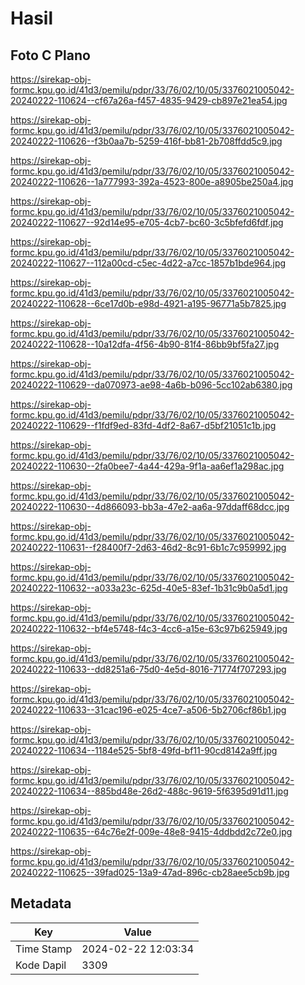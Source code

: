 # Hasil

## Foto C Plano

https://sirekap-obj-formc.kpu.go.id/41d3/pemilu/pdpr/33/76/02/10/05/3376021005042-20240222-110624--cf67a26a-f457-4835-9429-cb897e21ea54.jpg

https://sirekap-obj-formc.kpu.go.id/41d3/pemilu/pdpr/33/76/02/10/05/3376021005042-20240222-110626--f3b0aa7b-5259-416f-bb81-2b708ffdd5c9.jpg

https://sirekap-obj-formc.kpu.go.id/41d3/pemilu/pdpr/33/76/02/10/05/3376021005042-20240222-110626--1a777993-392a-4523-800e-a8905be250a4.jpg

https://sirekap-obj-formc.kpu.go.id/41d3/pemilu/pdpr/33/76/02/10/05/3376021005042-20240222-110627--92d14e95-e705-4cb7-bc60-3c5bfefd6fdf.jpg

https://sirekap-obj-formc.kpu.go.id/41d3/pemilu/pdpr/33/76/02/10/05/3376021005042-20240222-110627--112a00cd-c5ec-4d22-a7cc-1857b1bde964.jpg

https://sirekap-obj-formc.kpu.go.id/41d3/pemilu/pdpr/33/76/02/10/05/3376021005042-20240222-110628--6ce17d0b-e98d-4921-a195-96771a5b7825.jpg

https://sirekap-obj-formc.kpu.go.id/41d3/pemilu/pdpr/33/76/02/10/05/3376021005042-20240222-110628--10a12dfa-4f56-4b90-81f4-86bb9bf5fa27.jpg

https://sirekap-obj-formc.kpu.go.id/41d3/pemilu/pdpr/33/76/02/10/05/3376021005042-20240222-110629--da070973-ae98-4a6b-b096-5cc102ab6380.jpg

https://sirekap-obj-formc.kpu.go.id/41d3/pemilu/pdpr/33/76/02/10/05/3376021005042-20240222-110629--f1fdf9ed-83fd-4df2-8a67-d5bf21051c1b.jpg

https://sirekap-obj-formc.kpu.go.id/41d3/pemilu/pdpr/33/76/02/10/05/3376021005042-20240222-110630--2fa0bee7-4a44-429a-9f1a-aa6ef1a298ac.jpg

https://sirekap-obj-formc.kpu.go.id/41d3/pemilu/pdpr/33/76/02/10/05/3376021005042-20240222-110630--4d866093-bb3a-47e2-aa6a-97ddaff68dcc.jpg

https://sirekap-obj-formc.kpu.go.id/41d3/pemilu/pdpr/33/76/02/10/05/3376021005042-20240222-110631--f28400f7-2d63-46d2-8c91-6b1c7c959992.jpg

https://sirekap-obj-formc.kpu.go.id/41d3/pemilu/pdpr/33/76/02/10/05/3376021005042-20240222-110632--a033a23c-625d-40e5-83ef-1b31c9b0a5d1.jpg

https://sirekap-obj-formc.kpu.go.id/41d3/pemilu/pdpr/33/76/02/10/05/3376021005042-20240222-110632--bf4e5748-f4c3-4cc6-a15e-63c97b625949.jpg

https://sirekap-obj-formc.kpu.go.id/41d3/pemilu/pdpr/33/76/02/10/05/3376021005042-20240222-110633--dd8251a6-75d0-4e5d-8016-71774f707293.jpg

https://sirekap-obj-formc.kpu.go.id/41d3/pemilu/pdpr/33/76/02/10/05/3376021005042-20240222-110633--31cac196-e025-4ce7-a506-5b2706cf86b1.jpg

https://sirekap-obj-formc.kpu.go.id/41d3/pemilu/pdpr/33/76/02/10/05/3376021005042-20240222-110634--1184e525-5bf8-49fd-bf11-90cd8142a9ff.jpg

https://sirekap-obj-formc.kpu.go.id/41d3/pemilu/pdpr/33/76/02/10/05/3376021005042-20240222-110634--885bd48e-26d2-488c-9619-5f6395d91d11.jpg

https://sirekap-obj-formc.kpu.go.id/41d3/pemilu/pdpr/33/76/02/10/05/3376021005042-20240222-110635--64c76e2f-009e-48e8-9415-4ddbdd2c72e0.jpg

https://sirekap-obj-formc.kpu.go.id/41d3/pemilu/pdpr/33/76/02/10/05/3376021005042-20240222-110625--39fad025-13a9-47ad-896c-cb28aee5cb9b.jpg


## Metadata

| Key        | Value               |
| ---------- | ------------------- |
| Time Stamp | 2024-02-22 12:03:34 |
| Kode Dapil | 3309                |



